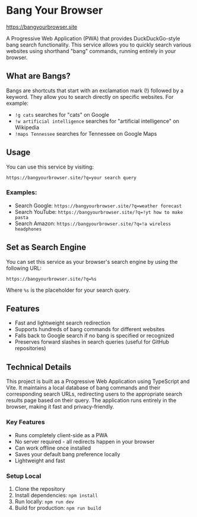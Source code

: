 # Bang Your Browser

https://bangyourbrowser.site

A Progressive Web Application (PWA) that provides DuckDuckGo-style bang search functionality. This service allows you to quickly search various websites using shorthand "bang" commands, running entirely in your browser.

## What are Bangs?

Bangs are shortcuts that start with an exclamation mark (!) followed by a keyword. They allow you to search directly on specific websites. For example:

- `!g cats` searches for "cats" on Google
- `!w artificial intelligence` searches for "artificial intelligence" on Wikipedia
- `!maps Tennessee` searches for Tennessee on Google Maps

## Usage

You can use this service by visiting:

```
https://bangyourbrowser.site/?q=your search query
```

### Examples:

- Search Google: `https://bangyourbrowser.site/?q=weather forecast`
- Search YouTube: `https://bangyourbrowser.site/?q=!yt how to make pasta`
- Search Amazon: `https://bangyourbrowser.site/?q=!a wireless headphones`

## Set as Search Engine

You can set this service as your browser's search engine by using the following URL:

```
https://bangyourbrowser.site/?q=%s
```

Where `%s` is the placeholder for your search query.

## Features

- Fast and lightweight search redirection
- Supports hundreds of bang commands for different websites
- Falls back to Google search if no bang is specified or recognized
- Preserves forward slashes in search queries (useful for GitHub repositories)

## Technical Details

This project is built as a Progressive Web Application using TypeScript and Vite. It maintains a local database of bang commands and their corresponding search URLs, redirecting users to the appropriate search results page based on their query. The application runs entirely in the browser, making it fast and privacy-friendly.

### Key Features

- Runs completely client-side as a PWA
- No server required - all redirects happen in your browser
- Can work offline once installed
- Saves your default bang preference locally
- Lightweight and fast

### Setup Local

1. Clone the repository
2. Install dependencies: `npm install`
3. Run locally: `npm run dev`
4. Build for production: `npm run build`
